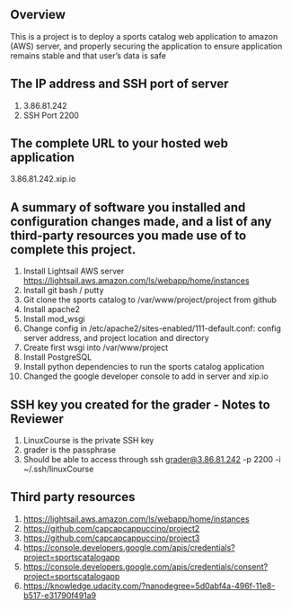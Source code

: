 Overview
--------

This is a project is to deploy a sports catalog web application to amazon (AWS) server, and properly securing the application to ensure application remains stable and that user’s data is safe


The IP address and SSH port of server
------------
1) 3.86.81.242
2) SSH Port 2200

The complete URL to your hosted web application
-------------------
3.86.81.242.xip.io

A summary of software you installed and configuration changes made, and a list of any third-party resources you made use of to complete this project.
-------------------
1) Install Lightsail AWS server https://lightsail.aws.amazon.com/ls/webapp/home/instances
2) Install git bash / putty 
3) Git clone the sports catalog to /var/www/project/project from github
4) Install apache2
5) Install mod_wsgi
6) Change config in /etc/apache2/sites-enabled/111-default.conf: config server address, and project location and directory
6) Create first wsgi into /var/www/project
7) Install PostgreSQL
8) Install python dependencies to run the sports catalog application
9) Changed the google developer console to add in server and xip.io

SSH key you created for the grader - Notes to Reviewer
-------------------
1) LinuxCourse is the private SSH key
2) grader is the passphrase
3) Should be able to access through ssh grader@3.86.81.242 -p 2200 -i ~/.ssh/linuxCourse

Third party resources
-------------------
1) https://lightsail.aws.amazon.com/ls/webapp/home/instances
2) https://github.com/capcapcappuccino/project2
3) https://github.com/capcapcappuccino/project3
4) https://console.developers.google.com/apis/credentials?project=sportscatalogapp
5) https://console.developers.google.com/apis/credentials/consent?project=sportscatalogapp
6) https://knowledge.udacity.com/?nanodegree=5d0abf4a-496f-11e8-b517-e31790f491a9
